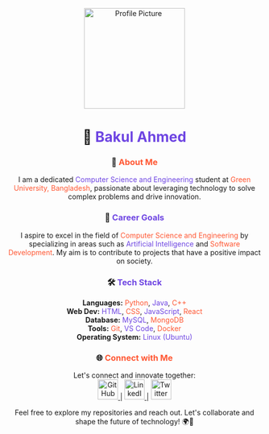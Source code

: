 <p align="center">
  <img src="https://www.torrens.edu.au/-/media/project/laureate/shared/icons/student-on-laptop-icon-tua.svg?rev=86c7a68f458444a0bb6cb9e872138621&w=+1200&hash=584B2B8C3EF4277A366AA4251CE1927C" alt="Profile Picture" width="200" height="200">
</p>

<h1 align="center">🚀 <span style="color:#6E45E2;">Bakul Ahmed</span></h1>

<h3 align="center">🌟 <span style="color:#FF5733;">About Me</span></h3>

<p align="center">I am a dedicated <span style="color:#6E45E2;">Computer Science and Engineering</span> student at <span style="color:#FF5733;">Green University, Bangladesh</span>, passionate about leveraging technology to solve complex problems and drive innovation.</p>

<h3 align="center">🎯 <span style="color:#6E45E2;">Career Goals</span></h3>

<p align="center">I aspire to excel in the field of <span style="color:#FF5733;">Computer Science and Engineering</span> by specializing in areas such as <span style="color:#6E45E2;">Artificial Intelligence</span> and <span style="color:#FF5733;">Software Development</span>. My aim is to contribute to projects that have a positive impact on society.</p>

<h3 align="center">🛠️ <span style="color:#6E45E2;">Tech Stack</span></h3>

<p align="center">
  <b>Languages:</b> <span style="color:#FF5733;">Python</span>, <span style="color:#6E45E2;">Java</span>, <span style="color:#FF5733;">C++</span><br>
  <b>Web Dev:</b> <span style="color:#6E45E2;">HTML</span>, <span style="color:#FF5733;">CSS</span>, <span style="color:#6E45E2;">JavaScript</span>, <span style="color:#FF5733;">React</span><br>
  <b>Database:</b> <span style="color:#6E45E2;">MySQL</span>, <span style="color:#FF5733;">MongoDB</span><br>
  <b>Tools:</b> <span style="color:#FF5733;">Git</span>, <span style="color:#6E45E2;">VS Code</span>, <span style="color:#FF5733;">Docker</span><br>
  <b>Operating System:</b> <span style="color:#6E45E2;">Linux (Ubuntu)</span>
</p>

<h3 align="center">🌐 <span style="color:#FF5733;">Connect with Me</span></h3>

<p align="center">
  Let's connect and innovate together:
  <br>
  <a href="https://github.com/bakulbd">
    <img src="https://1000logos.net/wp-content/uploads/2021/05/GitHub-logo.png" alt="GitHub" width="40" height="40">
  </a> |
  <a href="https://linkedin.com/in/cyberbokul">
    <img src="https://upload.wikimedia.org/wikipedia/commons/c/ca/LinkedIn_logo_initials.png" alt="LinkedIn" width="40" height="40">
  </a> |
  <a href="https://twitter.com/cyberbokul">
    <img src="https://cdn.pixabay.com/photo/2017/03/24/07/28/twitter-2170426_1280.png" alt="Twitter" width="40" height="40">
  </a>
</p>

<p align="center">Feel free to explore my repositories and reach out. Let's collaborate and shape the future of technology! 🌍🚀</p>
